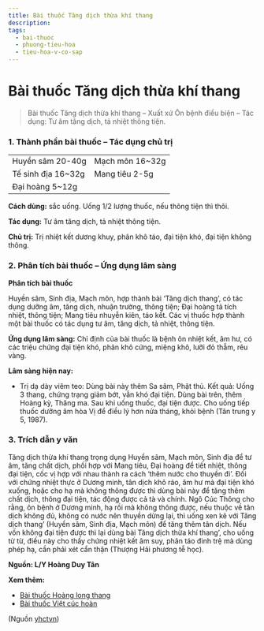 ```yaml
---
title: Bài thuốc Tăng dịch thừa khí thang
description: 
tags:
  - bai-thuoc
  - phuong-tieu-hoa
  - tieu-hoa-v-co-sap
---
```


# Bài thuốc Tăng dịch thừa khí thang 

> Bài thuốc Tăng dịch thừa khí thang – Xuất xứ Ôn bệnh điều biện – Tác dụng: Tư âm tăng dịch, tả nhiệt thông tiện.

### 1. Thành phần bài thuốc – Tác dụng chủ trị

|  |  |
| --- | --- |
| Huyền sâm 20-40g | Mạch môn 16~32g |
| Tế sinh địa 16~32g | Mang tiêu 2-5g |
| Đại hoàng 5~12g |  |

**Cách dùng:** sắc uống. Uống 1/2 lượng thuốc, nếu thông tiện thì thôi.

**Tác dụng:** Tư âm tăng dịch, tả nhiệt thông tiện. 

**Chủ trị:** Trị nhiệt kết dương khuy, phân khô táo, đại tiện khó, đại tiện không thông.

### 2. Phân tích bài thuốc – Ứng dụng lâm sàng

**Phân tích bài thuốc**

Huyền sâm, Sinh địa, Mạch môn, hợp thành bài ‘Tăng dịch thang’, có tác dụng dưỡng âm, tăng dịch, nhuận trường, thông tiện; Đại hoàng tả tích nhiệt, thông tiện; Mang tiêu nhuyễn kiên, táo kết. Các vị thuốc hợp thành một bài thuốc có tác dụng tư âm, tăng dịch, tả nhiệt, thông tiện.

**Ứng dụng lâm sàng:** Chỉ định của bài thuốc là bệnh ôn nhiệt kết, âm hư, có các triệu chứng đại tiện khó, phân khô cứng, miệng khô, lưỡi đỏ thẫm, rêu vàng.

**Lâm sàng hiện nay:**

+ Trị dạ dày viêm teo: Dùng bài này thêm Sa sâm, Phật thủ. Kết quả: Uống 3 thang, chứng trạng giảm bớt, vẫn khó đại tiện. Dùng bài trên, thêm Hoàng kỳ, Thăng ma. Sau khi uống thuốc, đại tiện được. Cho uống tiếp thuốc dưỡng âm hòa Vị để điều lý hơn nửa tháng, khỏi bệnh (Tân trung y 5, 1987).

### 3. Trích dẫn y văn

Tăng dịch thừa khí thang trọng dụng Huyền sâm, Mạch môn, Sinh địa để tư âm, tăng chất dịch, phối hợp với Mang tiêu, Đại hoàng để tiết nhiệt, thông đại tiện, cốc vị hợp với nhau thành ra cách ‘thêm nước cho thuyền đi’. Đối với chứng nhiệt thực ở Dương minh, tân dịch khô ráo, âm hư mà đại tiện khó xuống, hoặc cho hạ mà không thông được thì dùng bài này để tăng thêm chất dịch, thông đại tiện, tác động được cả tà và chính. Ngô Cúc Thông cho rằng, ôn bệnh ở Dương minh, hạ rồi mà không thông được, nếu thuộc về tân dịch không đủ, không có nước nên thuyền dừng lại, thì uống xen kẽ với Tăng dịch thang’ (Huyền sâm, Sinh địa, Mạch môn) để tăng thêm tân dịch. Nếu vốn không đại tiện được thì lại dùng bài Tăng dịch thừa khí thang’, cho uống từ từ, điếu này cho thấy chứng nhiệt kết âm suy, phân táo đinh trệ mà dùng phép hạ, cần phải xét cẩn thận (Thượng Hải phương tễ học).

**Nguồn: L/Y Hoàng Duy Tân**

**Xem thêm:**

* [Bài thuốc Hoàng long thang](/yhctvn/bai-thuoc-hoang-long-thang)
* [Bài thuốc Việt cúc hoàn](/yhctvn/bai-thuoc-viet-cuc-hoan)

(Nguồn <a href="https://yhctvn.com/bai-thuoc-tang-dich-thua-khi-thang/" target="_blank">yhctvn</a>)
